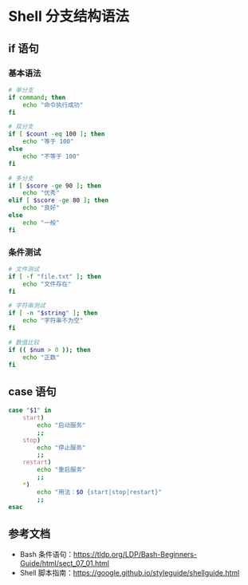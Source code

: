 # Shell 分支结构语法

## if 语句
### 基本语法
```bash
# 单分支
if command; then
    echo "命令执行成功"
fi

# 双分支
if [ $count -eq 100 ]; then
    echo "等于 100"
else
    echo "不等于 100"
fi

# 多分支
if [ $score -ge 90 ]; then
    echo "优秀"
elif [ $score -ge 80 ]; then
    echo "良好"
else
    echo "一般"
fi
```

### 条件测试
```bash
# 文件测试
if [ -f "file.txt" ]; then
    echo "文件存在"
fi

# 字符串测试
if [ -n "$string" ]; then
    echo "字符串不为空"
fi

# 数值比较
if (( $num > 0 )); then
    echo "正数"
fi
```

## case 语句
```bash
case "$1" in
    start)
        echo "启动服务"
        ;;
    stop)
        echo "停止服务"
        ;;
    restart)
        echo "重启服务"
        ;;
    *)
        echo "用法：$0 {start|stop|restart}"
        ;;
esac
```

## 参考文档
- Bash 条件语句：<https://tldp.org/LDP/Bash-Beginners-Guide/html/sect_07_01.html>
- Shell 脚本指南：<https://google.github.io/styleguide/shellguide.html>
